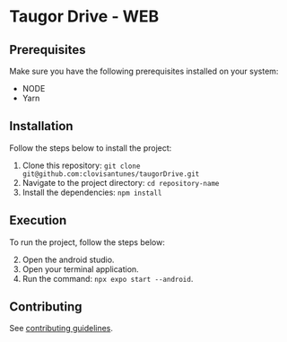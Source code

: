 # Taugor Drive - WEB

## Prerequisites

Make sure you have the following prerequisites installed on your system:

- NODE
- Yarn

## Installation

Follow the steps below to install the project:

1. Clone this repository: `git clone git@github.com:clovisantunes/taugorDrive.git`
2. Navigate to the project directory: `cd repository-name`
3. Install the dependencies: `npm install`

## Execution

To run the project, follow the steps below:

2. Open the android studio.
1. Open your terminal application.
3. Run the command: `npx expo start --android`.

## Contributing
See [contributing guidelines](.github/CONTRIBUTING.md).
